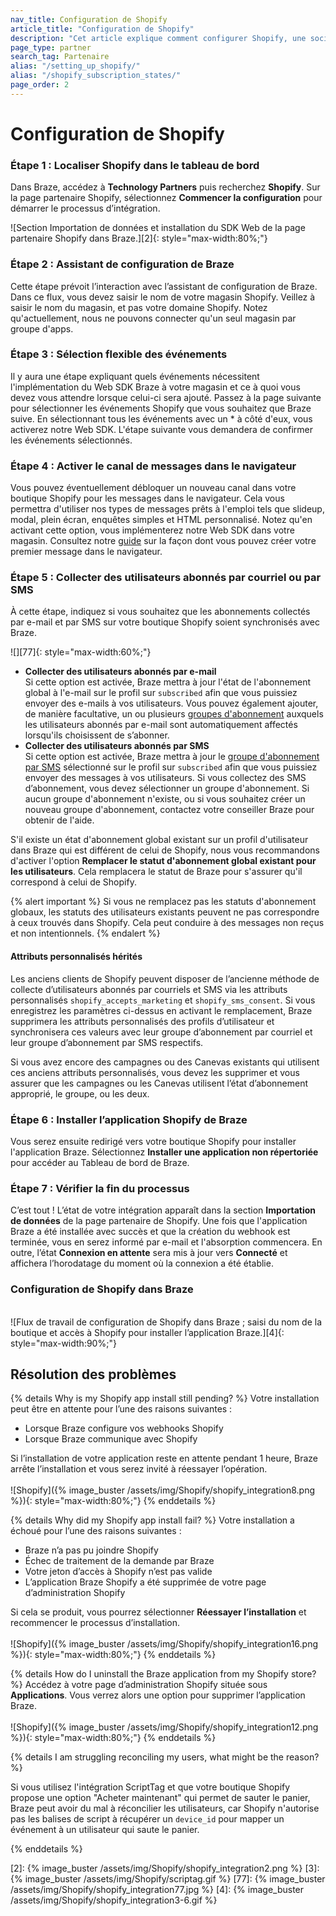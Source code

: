 ```yaml
---
nav_title: Configuration de Shopify
article_title: "Configuration de Shopify"
description: "Cet article explique comment configurer Shopify, une société de commerce international, qui vous permet de connecter de manière transparente votre boutique Shopify à Braze pour faire passer certains webhooks Shopify dans Braze."
page_type: partner
search_tag: Partenaire
alias: "/setting_up_shopify/"
alias: "/shopify_subscription_states/"
page_order: 2
---
```


# Configuration de Shopify

### Étape 1 : Localiser Shopify dans le tableau de bord
Dans Braze, accédez à **Technology Partners** puis recherchez **Shopify**. Sur la page partenaire Shopify, sélectionnez **Commencer la configuration** pour démarrer le processus d’intégration.

![Section Importation de données et installation du SDK Web de la page partenaire Shopify dans Braze.][2]{: style="max-width:80%;"}

### Étape 2 : Assistant de configuration de Braze
Cette étape prévoit l’interaction avec l’assistant de configuration de Braze. Dans ce flux, vous devez saisir le nom de votre magasin Shopify. Veillez à saisir le nom du magasin, et pas votre domaine Shopify. Notez qu'actuellement, nous ne pouvons connecter qu'un seul magasin par groupe d'apps.

### Étape 3 : Sélection flexible des événements
Il y aura une étape expliquant quels événements nécessitent l'implémentation du Web SDK Braze à votre magasin et ce à quoi vous devez vous attendre lorsque celui-ci sera ajouté. Passez à la page suivante pour sélectionner les événements Shopify que vous souhaitez que Braze suive. En sélectionnant tous les événements avec un * à côté d'eux, vous activerez notre Web SDK. L'étape suivante vous demandera de confirmer les événements sélectionnés.

### Étape 4 : Activer le canal de messages dans le navigateur
Vous pouvez éventuellement débloquer un nouveau canal dans votre boutique Shopify pour les messages dans le navigateur. Cela vous permettra d'utiliser nos types de messages prêts à l'emploi tels que slideup, modal, plein écran, enquêtes simples et HTML personnalisé. Notez qu'en activant cette option, vous implémenterez notre Web SDK dans votre magasin. Consultez notre [guide]({{site.baseurl}}/user_guide/message_building_by_channel/in-app_messages/create/) sur la façon dont vous pouvez créer votre premier message dans le navigateur.

### Étape 5 : Collecter des utilisateurs abonnés par courriel ou par SMS

À cette étape, indiquez si vous souhaitez que les abonnements collectés par e-mail et par SMS sur votre boutique Shopify soient synchronisés avec Braze.

![][77]{: style="max-width:60%;"}

- **Collecter des utilisateurs abonnés par e-mail**<br>Si cette option est activée, Braze mettra à jour l'état de l'abonnement global à l'e-mail sur le profil sur `subscribed` afin que vous puissiez envoyer des e-mails à vos utilisateurs. Vous pouvez également ajouter, de manière facultative, un ou plusieurs [groupes d'abonnement]({{site.baseurl}}/user_guide/message_building_by_channel/email/managing_user_subscriptions#subscription-groups) auxquels les utilisateurs abonnés par e-mail sont automatiquement affectés lorsqu'ils choisissent de s’abonner. 
- **Collecter des utilisateurs abonnés par SMS**<br>Si cette option est activée, Braze mettra à jour le [groupe d'abonnement par SMS]({{site.baseurl}}/user_guide/message_building_by_channel/sms/sms_subscription_group/) sélectionné sur le profil sur `subscribed` afin que vous puissiez envoyer des messages à vos utilisateurs. Si vous collectez des SMS d’abonnement, vous devez sélectionner un groupe d'abonnement. Si aucun groupe d'abonnement n'existe, ou si vous souhaitez créer un nouveau groupe d'abonnement, contactez votre conseiller Braze pour obtenir de l'aide. 

S'il existe un état d'abonnement global existant sur un profil d'utilisateur dans Braze qui est différent de celui de Shopify, nous vous recommandons d'activer l'option **Remplacer le statut d'abonnement global existant pour les utilisateurs**. Cela remplacera le statut de Braze pour s'assurer qu'il correspond à celui de Shopify.

{% alert important %}
Si vous ne remplacez pas les statuts d'abonnement globaux, les statuts des utilisateurs existants peuvent ne pas correspondre à ceux trouvés dans Shopify. Cela peut conduire à des messages non reçus et non intentionnels.
{% endalert %}

#### Attributs personnalisés hérités

Les anciens clients de Shopify peuvent disposer de l’ancienne méthode de collecte d’utilisateurs abonnés par courriels et SMS via les attributs personnalisés `shopify_accepts_marketing` et `shopify_sms_consent`. Si vous enregistrez les paramètres ci-dessus en activant le remplacement, Braze supprimera les attributs personnalisés des profils d’utilisateur et synchronisera ces valeurs avec leur groupe d’abonnement par courriel et leur groupe d’abonnement par SMS respectifs.

Si vous avez encore des campagnes ou des Canevas existants qui utilisent ces anciens attributs personnalisés, vous devez les supprimer et vous assurer que les campagnes ou les Canevas utilisent l’état d’abonnement approprié, le groupe, ou les deux.

### Étape 6 : Installer l’application Shopify de Braze
Vous serez ensuite redirigé vers votre boutique Shopify pour installer l'application Braze. Sélectionnez **Installer une application non répertoriée** pour accéder au Tableau de bord de Braze. 

### Étape 7 : Vérifier la fin du processus
C’est tout ! L’état de votre intégration apparaît dans la section **Importation de données** de la page partenaire de Shopify. Une fois que l'application Braze a été installée avec succès et que la création du webhook est terminée, vous en serez informé par e-mail et l'absorption commencera. En outre, l’état **Connexion en attente** sera mis à jour vers **Connecté** et affichera l’horodatage du moment où la connexion a été établie.

### Configuration de Shopify dans Braze

<br>![Flux de travail de configuration de Shopify dans Braze ; saisi du nom de la boutique et accès à Shopify pour installer l’application Braze.][4]{: style="max-width:90%;"}

## Résolution des problèmes

{% details Why is my Shopify app install still pending? %}
Votre installation peut être en attente pour l’une des raisons suivantes : 
  - Lorsque Braze configure vos webhooks Shopify
  - Lorsque Braze communique avec Shopify

Si l’installation de votre application reste en attente pendant 1 heure, Braze arrête l’installation et vous serez invité à réessayer l’opération.<br><br>
![Shopify]({% image_buster /assets/img/Shopify/shopify_integration8.png %}){: style="max-width:80%;"}
{% enddetails %}

{% details Why did my Shopify app install fail? %}
Votre installation a échoué pour l’une des raisons suivantes : 
  - Braze n’a pas pu joindre Shopify
  - Échec de traitement de la demande par Braze 
  - Votre jeton d’accès à Shopify n’est pas valide 
  - L’application Braze Shopify a été supprimée de votre page d’administration Shopify

Si cela se produit, vous pourrez sélectionner **Réessayer l’installation** et recommencer le processus d’installation.<br><br>
![Shopify]({% image_buster /assets/img/Shopify/shopify_integration16.png %}){: style="max-width:80%;"}
{% enddetails %}

{% details How do I uninstall the Braze application from my Shopify store? %}
Accédez à votre page d’administration Shopify située sous **Applications**. Vous verrez alors une option pour supprimer l’application Braze.<br><br>
![Shopify]({% image_buster /assets/img/Shopify/shopify_integration12.png %}){: style="max-width:80%;"}
{% enddetails %}

{% details I am struggling reconciling my users, what might be the reason? %}

Si vous utilisez l'intégration ScriptTag et que votre boutique Shopify propose une option "Acheter maintenant" qui permet de sauter le panier, Braze peut avoir du mal à réconcilier les utilisateurs, car Shopify n'autorise pas les balises de script à récupérer un `device_id` pour mapper un événement à un utilisateur qui saute le panier.

{% enddetails %}


[2]: {% image_buster /assets/img/Shopify/shopify_integration2.png %} 
[3]: {% image_buster /assets/img/Shopify/scriptag.gif %} 
[77]: {% image_buster /assets/img/Shopify/shopify_integration77.jpg %}
[4]: {% image_buster /assets/img/Shopify/shopify_integration3-6.gif %}
